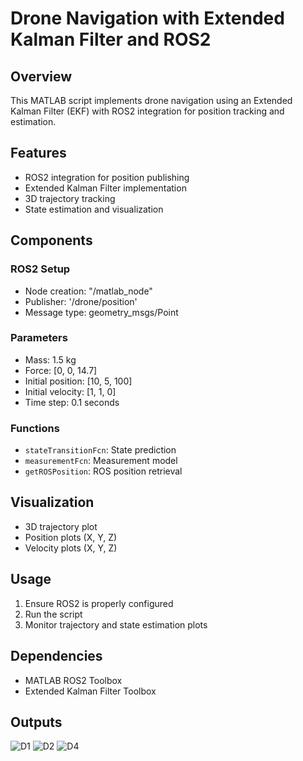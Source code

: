 # Drone Navigation with Extended Kalman Filter and ROS2

## Overview
This MATLAB script implements drone navigation using an Extended Kalman Filter (EKF) with ROS2 integration for position tracking and estimation.

## Features
- ROS2 integration for position publishing
- Extended Kalman Filter implementation
- 3D trajectory tracking
- State estimation and visualization

## Components
### ROS2 Setup
- Node creation: "/matlab_node"
- Publisher: '/drone/position'
- Message type: geometry_msgs/Point

### Parameters
- Mass: 1.5 kg
- Force: [0, 0, 14.7]
- Initial position: [10, 5, 100]
- Initial velocity: [1, 1, 0]
- Time step: 0.1 seconds

### Functions
- `stateTransitionFcn`: State prediction
- `measurementFcn`: Measurement model
- `getROSPosition`: ROS position retrieval

## Visualization
- 3D trajectory plot
- Position plots (X, Y, Z)
- Velocity plots (X, Y, Z)

## Usage
1. Ensure ROS2 is properly configured
2. Run the script
3. Monitor trajectory and state estimation plots

## Dependencies
- MATLAB ROS2 Toolbox
- Extended Kalman Filter Toolbox

## Outputs
![D1](https://github.com/user-attachments/assets/8a0ca94f-3102-442c-a010-f0a6b1bbc2d1)
![D2](https://github.com/user-attachments/assets/8d2f1790-e3f3-4664-abda-6c4dfadd6ab9)
![D4](https://github.com/user-attachments/assets/b742f1e8-5990-4b17-97f6-38999a8fd8bf)
